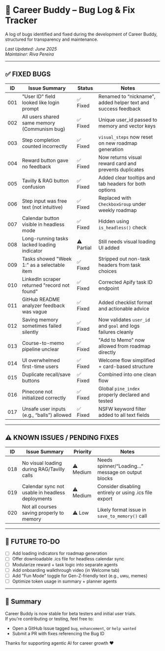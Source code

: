 # 🐛 Career Buddy – Bug Log & Fix Tracker

A log of bugs identified and fixed during the development of Career Buddy, structured for transparency and maintenance.

_Last Updated: June 2025_  
_Maintainer: Riva Pereira_

---

## ✅ FIXED BUGS

| ID  | Issue Summary                                      | Status       | Notes                                                                 |
|-----|----------------------------------------------------|--------------|-----------------------------------------------------------------------|
| 001 | "User ID" field looked like login prompt           | ✅ Fixed      | Renamed to “nickname”, added helper text and success feedback         |
| 002 | All users shared same memory (Communism bug)       | ✅ Fixed      | Unique user_id passed to memory and vector keys                       |
| 003 | Step completion counted incorrectly                | ✅ Fixed      | `visual_steps` now reset on new roadmap generation                    |
| 004 | Reward button gave no feedback                     | ✅ Fixed      | Now returns visual reward card and prevents duplicates                |
| 005 | Tavilly & RAG button confusion                     | ✅ Fixed      | Added clear tooltips and tab headers for both options                 |
| 006 | Step input was free text (not intuitive)           | ✅ Fixed      | Replaced with `CheckboxGroup` under weekly roadmap                    |
| 007 | Calendar button visible in headless mode           | ✅ Fixed      | Hidden using `is_headless()` check                                   |
| 008 | Long-running tasks lacked loading indicator        | ⚠️ Partial   | Still needs visual loading UI added                                   |
| 009 | Tasks showed "Week 1:" as a selectable item        | ✅ Fixed      | Stripped out non-task headers from task choices                       |
| 010 | LinkedIn scraper returned "record not found"       | ✅ Fixed      | Corrected Apify task ID endpoint                                      |
| 011 | GitHub README analyzer feedback was vague          | ✅ Fixed      | Added checklist format and actionable advice                          |
| 012 | Saving memory sometimes failed silently            | ✅ Fixed      | Now validates `user_id` and `goal` and logs failures cleanly          |
| 013 | Course-to-memo pipeline unclear                    | ✅ Fixed      | "Add to Memo" now allowed from roadmap directly                       |
| 014 | UI overwhelmed first-time users                    | ✅ Fixed      | Welcome flow simplified + card-based structure                        |
| 015 | Duplicate recall/save buttons                      | ✅ Fixed      | Combined into one clean flow                                          |
| 016 | Pinecone not initialized correctly                 | ✅ Fixed      | Global `pine_index` properly declared and tested                      |
| 017 | Unsafe user inputs (e.g., “balls”) allowed         | ✅ Fixed      | NSFW keyword filter added to all text fields                          |

---

## ⚠️ KNOWN ISSUES / PENDING FIXES

| ID  | Issue Summary                                       | Priority | Notes                                                                 |
|-----|-----------------------------------------------------|----------|-----------------------------------------------------------------------|
| 018 | No visual loading during RAG/Tavilly calls          | ⚠️ Medium | Needs spinner/“Loading…” message on output blocks                     |
| 019 | Calendar sync not usable in headless deployments    | ⚠️ Medium | Consider disabling entirely or using .ics file export                 |
| 020 | Not all courses saving properly to memory           | ⚠️ Low    | Likely format issue in `save_to_memory()` call                        |

---

## 🎯 FUTURE TO-DO

- [ ] Add loading indicators for roadmap generation
- [ ] Offer downloadable .ics file for headless calendar sync
- [ ] Modularize reward + task logic into separate agents
- [ ] Add onboarding walkthrough video (in Welcome tab)
- [ ] Add "Fun Mode" toggle for Gen-Z-friendly text (e.g., uwu, memes)
- [ ] Optimize token usage in summary + planner agents

---

## 🧠 Summary

Career Buddy is now stable for beta testers and initial user trials.  
If you're contributing or testing, feel free to:

- Open a GitHub Issue tagged `bug`, `enhancement`, or `help wanted`
- Submit a PR with fixes referencing the Bug ID

Thanks for supporting agentic AI for career growth ❤️

